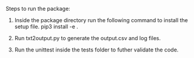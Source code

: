 Steps to run the package:

1) Inside the package directory run the following command to install the setup file.
    pip3 install -e .

2) Run txt2output.py to generate the output.csv and log files.

3) Run the unittest inside the tests folder to futher validate the code.